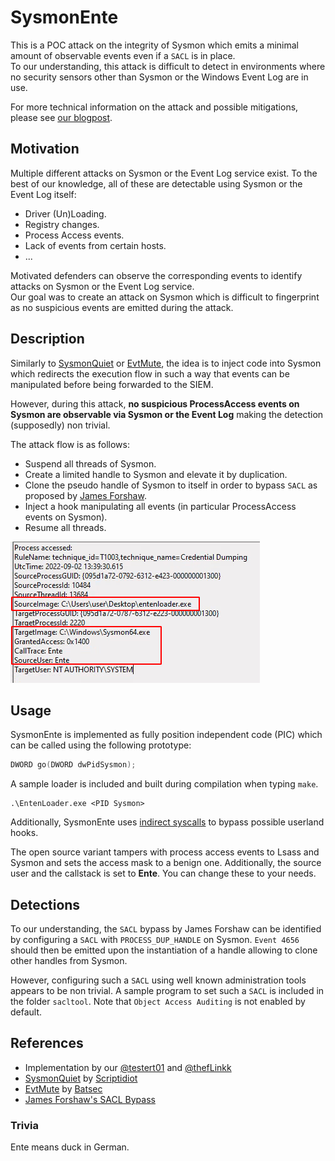 # SysmonEnte 

This is a POC attack on the integrity of Sysmon which emits a minimal amount of observable events even if a ```SACL``` is in place.   
To our understanding, this attack is difficult to detect in environments where no security sensors other than Sysmon or the Windows Event Log are in use.

For more technical information on the attack and possible mitigations, please see [our blogpost](https://codewhitesec.blogspot.com/2022/09/attacks-on-sysmon-revisited-sysmonente.html).

## Motivation

Multiple different attacks on Sysmon or the Event Log service exist. To the best of our knowledge, all of these are detectable using Sysmon or the Event Log itself:

* Driver (Un)Loading.
* Registry changes.
* Process Access events.
* Lack of events from certain hosts.
* ...

Motivated defenders can observe the corresponding events to identify attacks on Sysmon or the Event Log service.   
Our goal was to create an attack on Sysmon which is difficult to fingerprint as no suspicious events are emitted during the attack.

## Description

Similarly to [SysmonQuiet](https://github.com/ScriptIdiot/SysmonQuiet) or [EvtMute](https://github.com/bats3c/EvtMute), the idea is to inject code into Sysmon which redirects the execution flow in such a way that events can be manipulated before being forwarded to the SIEM.  

However, during this attack, **no suspicious ProcessAccess events on Sysmon are observable via Sysmon or the Event Log** making the detection (supposedly) non trivial.

The attack flow is as follows:

* Suspend all threads of Sysmon.
* Create a limited handle to Sysmon and elevate it by duplication. 
* Clone the pseudo handle of Sysmon to itself in order to bypass ```SACL``` as proposed by [James Forshaw](https://www.tiraniddo.dev/2017/10/bypassing-sacl-auditing-on-lsass.html).
* Inject a hook manipulating all events (in particular ProcessAccess events on Sysmon).
* Resume all threads.

![alt text](screens/1.png "Suspicious Process Access Event")

## Usage

SysmonEnte is implemented as fully position independent code (PIC) which can be called using the following prototype:

```C
DWORD go(DWORD dwPidSysmon);
```

A sample loader is included and built during compilation when typing ```make```.

```
.\EntenLoader.exe <PID Sysmon>
```

Additionally, SysmonEnte uses [indirect syscalls](https://github.com/thefLinkk/RecycledGate) to bypass possible userland hooks.

The open source variant tampers with process access events to Lsass and Sysmon and sets the access mask to a benign one. Additionally, the source user and the callstack is set to **Ente**. You can change these to your needs.

## Detections

To our understanding, the ```SACL``` bypass by James Forshaw can be identified by configuring a ```SACL``` with ```PROCESS_DUP_HANDLE``` on Sysmon. ```Event 4656``` should then be emitted upon the instantiation of a handle allowing to clone other handles from Sysmon.

However, configuring such a ```SACL``` using well known administration tools appears to be non trivial. A sample program to set such a ```SACL``` is included in the folder ```sacltool```.
Note that ```Object Access Auditing``` is not enabled by default.

## References

* Implementation by our [@testert01](https://twitter.com/testert01) and [@thefLinkk](https://twitter.com/thefLinkk)
* [SysmonQuiet](https://github.com/ScriptIdiot/SysmonQuiet) by [Scriptidiot](https://twitter.com/5cript1diot)
* [EvtMute](https://github.com/bats3c/EvtMute) by [Batsec](https://twitter.com/_batsec_)
* [James Forshaw's SACL Bypass](https://www.tiraniddo.dev/2017/10/)

### Trivia

Ente means duck in German.
